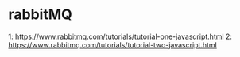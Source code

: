 # rabbitMQ
1: https://www.rabbitmq.com/tutorials/tutorial-one-javascript.html
2: https://www.rabbitmq.com/tutorials/tutorial-two-javascript.html
